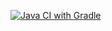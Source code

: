[![Java CI with Gradle](https://github.com/Roller-a/n_hw_4-1/actions/workflows/gradle.yml/badge.svg)](https://github.com/Roller-a/n_hw_4-1/actions/workflows/gradle.yml)